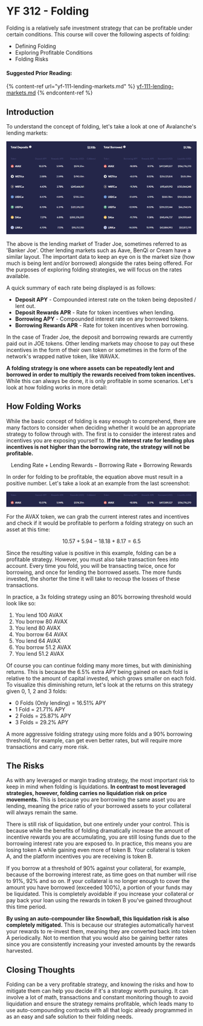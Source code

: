 # YF 312 - Folding

Folding is a relatively safe investment strategy that can be profitable under certain conditions. This course will cover the following aspects of folding:

* Defining Folding
* Exploring Profitable Conditions
* Folding Risks

#### Suggested Prior Reading:

{% content-ref url="yf-111-lending-markets.md" %}
[yf-111-lending-markets.md](yf-111-lending-markets.md)
{% endcontent-ref %}

## Introduction

To understand the concept of folding, let's take a look at one of Avalanche's lending markets:

![Trader Joe Lending Market - Screenshot taken on 20/10/2021](<../../.gitbook/assets/image (9) (1).png>)

The above is the lending market of Trader Joe, sometimes referred to as 'Banker Joe'. Other lending markets such as Aave, BenQi or Cream have a similar layout. The important data to keep an eye on is the market size (how much is being lent and/or borrowed) alongside the rates being offered. For the purposes of exploring folding strategies, we will focus on the rates available.

A quick summary of each rate being displayed is as follows:

* **Deposit APY** - Compounded interest rate on the token being deposited / lent out.
* **Deposit Rewards APR** - Rate for token incentives when lending.
* **Borrowing APY** - Compounded interest rate on any borrowed tokens.
* **Borrowing Rewards APR** - Rate for token incentives when borrowing.

In the case of Trader Joe, the deposit and borrowing rewards are currently paid out in JOE tokens. Other lending markets may choose to pay out these incentives in the form of their own token or sometimes in the form of the network's wrapped native token, like WAVAX.

**A folding strategy is one where assets can be repeatedly lent and borrowed in order to multiply the rewards received from token incentives.** While this can always be done, it is only profitable in some scenarios. Let's look at how folding works in more detail:

## How Folding Works

While the basic concept of folding is easy enough to comprehend, there are many factors to consider when deciding whether it would be an appropriate strategy to follow through with. The first is to consider the interest rates and incentives you are exposing yourself to. **If the interest rate for lending plus incentives is not higher than the borrowing rate, the strategy will not be profitable.**

$$
\text{Lending Rate} + \text{Lending Rewards} - \text{Borrowing Rate} + \text{Borrowing Rewards}
$$

In order for folding to be profitable, the equation above must result in a positive number. Let's take a look at an example from the last screenshot:

![](<../../.gitbook/assets/image (13).png>)

For the AVAX token, we can grab the current interest rates and incentives and check if it would be profitable to perform a folding strategy on such an asset at this time:

$$
10.57 + 5.94 - 18.18 + 8.17 = 6.5
$$

Since the resulting value is positive in this example, folding can be a profitable strategy. However, you must also take transaction fees into account. Every time you fold, you will be transacting twice, once for borrowing, and once for lending the borrowed assets. The more funds invested, the shorter the time it will take to recoup the losses of these transactions.

In practice, a 3x folding strategy using an 80% borrowing threshold would look like so:

1. You lend 100 AVAX
2. You borrow 80 AVAX
3. You lend 80 AVAX
4. You borrow 64 AVAX
5. You lend 64 AVAX
6. You borrow 51.2 AVAX
7. You lend 51.2 AVAX

Of course you can continue folding many more times, but with diminishing returns. This is because the 6.5% extra APY being gained on each fold is relative to the amount of capital invested, which grows smaller on each fold. To visualize this diminishing return, let's look at the returns on this strategy given 0, 1, 2 and 3 folds:

* 0 Folds (Only lending) = 16.51% APY
* 1 Fold = 21.71% APY
* 2 Folds = 25.87% APY
* 3 Folds = 29.2% APY

A more aggressive folding strategy using more folds and a 90% borrowing threshold, for example, can get even better rates, but will require more transactions and carry more risk.

## The Risks

As with any leveraged or margin trading strategy, the most important risk to keep in mind when folding is liquidations. **In contrast to most leveraged strategies, however, folding carries no liquidation risk on price movements.** This is because you are borrowing the same asset you are lending, meaning the price ratio of your borrowed assets to your collateral will always remain the same.

There is still risk of liquidation, but one entirely under your control. This is because while the benefits of folding dramatically increase the amount of incentive rewards you are accumulating, you are still losing funds due to the borrowing interest rate you are exposed to. In practice, this means you are losing token A while gaining even more of token B. Your collateral is token A, and the platform incentives you are receiving is token B.

If you borrow at a threshold of 90% against your collateral, for example, because of the borrowing interest rate, as time goes on that number will rise to 91%, 92% and so on. If your collateral is no longer enough to cover the amount you have borrowed (exceeded 100%), a portion of your funds may be liquidated. This is completely avoidable if you increase your collateral or pay back your loan using the rewards in token B you've gained throughout this time period.

**By using an auto-compounder like Snowball, this liquidation risk is also completely mitigated.** This is because our strategies automatically harvest your rewards to re-invest them, meaning they are converted back into token A periodically. Not to mention that you would also be gaining better rates since you are consistently increasing your invested amounts by the rewards harvested.

## Closing Thoughts

Folding can be a very profitable strategy, and knowing the risks and how to mitigate them can help you decide if it's a strategy worth pursuing. It can involve a lot of math, transactions and constant monitoring though to avoid liquidation and ensure the strategy remains profitable, which leads many to use auto-compounding contracts with all that logic already programmed in as an easy and safe solution to their folding needs.
